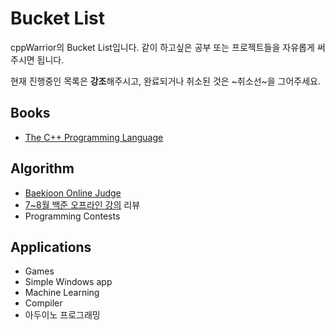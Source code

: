 # Bucket List
cppWarrior의 Bucket List입니다. 같이 하고싶은 공부 또는 프로젝트들을 자유롭게 써주시면 됩니다.

현재 진행중인 목록은 **강조**해주시고, 완료되거나 취소된 것은 ~취소선~을 그어주세요.

## Books
- [The C++ Programming Language](http://www.kyobobook.co.kr/product/detailViewKor.laf?ejkGb=KOR&mallGb=KOR&barcode=9788960778092&orderClick=LAG&Kc=)

## Algorithm
- [Baekjoon Online Judge](https://www.acmicpc.net/)
- [7~8월 백준 오프라인 강의](https://www.acmicpc.net/lecture/57) 리뷰
- Programming Contests

## Applications
- Games
- Simple Windows app
- Machine Learning
- Compiler
- 아두이노 프로그래밍
